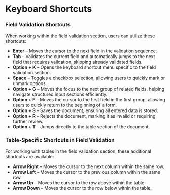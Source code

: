 # Keyboard Shortcuts

### Field Validation Shortcuts

When working within the field validation section, users can utilize these shortcuts:

* **Enter** – Moves the cursor to the next field in the validation sequence.
* **Tab** – Validates the current field and automatically jumps to the next field that requires validation, skipping already validated fields.
* **Option + K** – Opens the keyboard shortcut menu specific to the field validation section.
* **Space** – Toggles a checkbox selection, allowing users to quickly mark or unmark options.
* **Option + G** – Moves the focus to the next group of related fields, helping navigate structured input sections efficiently.
* **Option + F** – Moves the cursor to the first field in the first group, allowing users to quickly return to the beginning of a form.
* **Option + S** – Saves the document, ensuring all entered data is stored.
* **Option + R** – Rejects the document, marking it as invalid or requiring further review.
* **Option + T** – Jumps directly to the table section of the document.

### Table-Specific Shortcuts in Field Validation

For working with tables in the field validation section, these additional shortcuts are available:

* **Arrow Right** – Moves the cursor to the next column within the same row.
* **Arrow Left** – Moves the cursor to the previous column within the same row.
* **Arrow Up** – Moves the cursor to the row above within the table.
* **Arrow Down** – Moves the cursor to the row below within the table.

